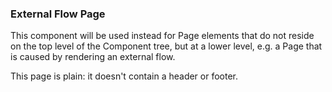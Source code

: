 ### External Flow Page
This component will be used instead for Page elements that do not reside on the top level of the Component tree, but
 at a lower level, e.g. a Page that is caused by rendering an external flow.

This page is plain: it doesn't contain a header or footer.
